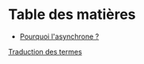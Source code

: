 # Table des matières

  - [Pourquoi l'asynchrone ?](01_getting_started/02_why_async.md)

[Traduction des termes](translation-terms.md)
